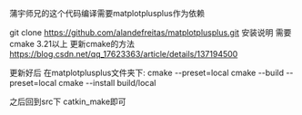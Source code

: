 蒲宇师兄的这个代码编译需要matplotplusplus作为依赖

git clone https://github.com/alandefreitas/matplotplusplus.git
安装说明
需要cmake 3.21以上
更新cmake的方法 https://blog.csdn.net/qq_17623363/article/details/137194500

更新好后
在matplotplusplus文件夹下:
cmake --preset=local
cmake --build --preset=local
cmake --install build/local

之后回到src下 catkin_make即可
